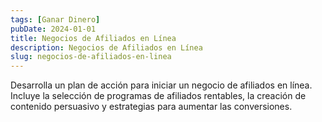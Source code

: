 ```yaml
---
tags: [Ganar Dinero]
pubDate: 2024-01-01
title: Negocios de Afiliados en Línea
description: Negocios de Afiliados en Línea
slug: negocios-de-afiliados-en-linea
---
```


Desarrolla un plan de acción para iniciar un negocio de afiliados en línea. Incluye la selección de programas de afiliados rentables, la creación de contenido persuasivo y estrategias para aumentar las conversiones.
